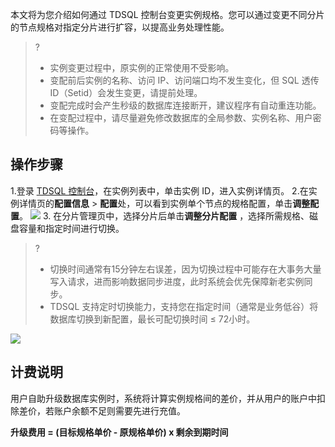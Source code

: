 本文将为您介绍如何通过 TDSQL 控制台变更实例规格。您可以通过变更不同分片的节点规格对指定分片进行扩容，以提高业务处理性能。

>?
>- 实例变更过程中，原实例的正常使用不受影响。
>- 变配前后实例的名称、访问 IP、访问端口均不发生变化，但 SQL 透传 ID（Setid）会发生变更，请提前处理。
>- 变配完成时会产生秒级的数据库连接断开，建议程序有自动重连功能。
>- 在变配过程中，请尽量避免修改数据库的全局参数、实例名称、用户密码等操作。

## 操作步骤
1.登录 [TDSQL 控制台](https://console.cloud.tencent.com/tdsqld/instance-tdmysql)，在实例列表中，单击实例 ID，进入实例详情页。
2.在实例详情页的**配置信息** > **配置**处，可以看到实例单个节点的规格配置，单击**调整配置**。
![](https://qcloudimg.tencent-cloud.cn/raw/829a9c59f48f35232c4a1791f6bc6ea0.png)
3. 在分片管理页中，选择分片后单击**调整分片配置** ，选择所需规格、磁盘容量和指定时间进行切换。
>?
>- 切换时间通常有15分钟左右误差，因为切换过程中可能存在大事务大量写入请求，进而影响数据同步进度，此时系统会优先保障新老实例同步。
>- TDSQL 支持定时切换能力，支持您在指定时间（通常是业务低谷）将数据库切换到新配置，最长可配切换时间 ≤ 72小时。
>
![](https://qcloudimg.tencent-cloud.cn/raw/a1e702cb270652c32810967aab0073e3.png)

## 计费说明
用户自助升级数据库实例时，系统将计算实例规格间的差价，并从用户的账户中扣除差价，若账户余额不足则需要先进行充值。

**升级费用 = (目标规格单价 - 原规格单价) x 剩余到期时间**
